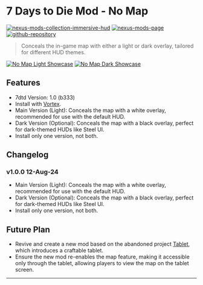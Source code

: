 [//]: # (DO NOT EDIT: This file has been autogenerated, any changes will be overwritten)
# 7 Days to Die Mod - No Map

[![nexus-mods-collection-immersive-hud](https://img.shields.io/badge/Nexus%20Mods%20Collection-Immersive%20HUD%20-orange?style=flat-square&logo=spinrilla)](https://next.nexusmods.com/7daystodie/collections/epfqzi) [![nexus-mods-page](https://img.shields.io/badge/Nexus%20Mod-No%20Map%20-orange?style=flat-square&logo=spinrilla)](https://www.nexusmods.com/7daystodie/mods/5689) [![github-repository](https://img.shields.io/badge/GitHub-Repository-green?style=flat-square&logo=github)](https://github.com/rdok/7dtd_no_map)

> Conceals the in-game map with either a light or dark overlay, tailored for different HUD themes.

[![No Map Light Showcase](https://raw.githubusercontent.com/rdok/7dtd_no_map/main/documentation/showcase_light_version.jpg)](https://www.nexusmods.com/7dtd/mods/5689)
[![No Map Dark Showcase](https://raw.githubusercontent.com/rdok/7dtd_no_map/main/documentation/showcase_dark_version.jpg)](https://www.nexusmods.com/7dtd/mods/5689)

## Features
- 7dtd Version: 1.0 (b333)
- Install with [Vortex](https://www.nexusmods.com/about/vortex/).
- Main Version (Light): Conceals the map with a white overlay, recommended for use with the default HUD.
- Dark Version (Optional): Conceals the map with a black overlay, perfect for dark-themed HUDs like Steel UI.
- Install only one version, not both.

## Changelog
### v1.0.0 12-Aug-24
- Main Version (Light): Conceals the map with a white overlay, recommended for use with the default HUD.
- Dark Version (Optional): Conceals the map with a black overlay, perfect for dark-themed HUDs like Steel UI.
- Install only one version, not both.

## Future Plan
- Revive and create a new mod based on the abandoned project [Tablet](https://www.nexusmods.com/7dtd/mods/569), which introduces a craftable tablet.
- Ensure the new mod re-enables the map feature, making it accessible only through the tablet, allowing players to view the map on the tablet screen.

***

[//]: # (DO NOT EDIT: This file has been autogenerated, any changes will be overwritten)
